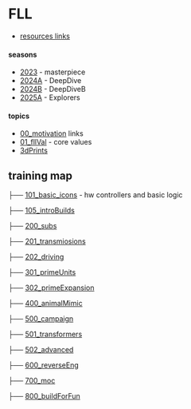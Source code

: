# FLL

* [resources links](resources.md)

#### seasons
* [2023](./2023/readme.md)  - masterpiece
* [2024A](./2024/readme.md)  - DeepDive
* [2024B](./2024B/readme.md)  - DeepDiveB
* [2025A](./2025A/readme.md)  - Explorers

#### topics
* [00_motivation](./00_motivation/readme.md) links
* [01_fllVal](./01_fllVal/readme.md) - core values
* [3dPrints](./3dPrints/readme.md) 


## training map

├── [101_basic_icons](./101_basic_icons/readme.md)  - hw controllers and basic logic

├── [105_introBuilds](./105_introBuilds/readme.md)

├── [200_subs](./200_subs/readme.md)

├── [201_transmiosions](./201_transmissions/readme.md)

├── [202_driving](./202_driving/readme.md)

├── [301_primeUnits](./301_primeUnits/readme.md)

├── [302_primeExpansion](./302_primeExpansion/readme.md)

├── [400_animalMimic](./400_animalMimic/readme.md)

├── [500_campaign](./500_campaign/readme.md)

├── [501_transformers](./501_transformers/readme.md)

├── [502_advanced](./502_advanced/readme.md)

├── [600_reverseEng](./600_reverseEng/readme.md)

├── [700_moc](./700_moc/readme.md)

├── [800_buildForFun](./800_buildForFun/readme.md)




